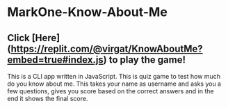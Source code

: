 # MarkOne-Know-About-Me
## Click [Here] (https://replit.com/@virgat/KnowAboutMe?embed=true#index.js) to play the game!
This is a CLI app written in JavaScript. This is quiz game to test how much do you know about me.
This takes your name as username and asks you a few questions, gives you score based on the correct answers and in the end it shows the final score.

